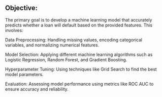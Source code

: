 ## Objective:
The primary goal is to develop a machine learning model that accurately predicts whether a loan will default based on the provided features. This involves:

Data Preprocessing: Handling missing values, encoding categorical variables, and normalizing numerical features.

Model Selection: Applying different machine learning algorithms such as Logistic Regression, Random Forest, and Gradient Boosting.

Hyperparameter Tuning: Using techniques like Grid Search to find the best model parameters.

Evaluation: Assessing model performance using metrics like ROC AUC to ensure accuracy and reliability.
